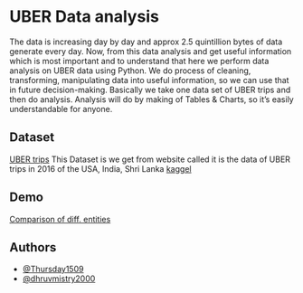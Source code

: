 
# UBER Data analysis

The data is increasing day by day and approx 2.5 quintillion bytes of data generate every day. 
Now, from this data analysis and get useful information which is most important and to understand that here we perform data analysis on UBER data using Python.
We do process of cleaning, transforming, manipulating data into useful information, so we can use that in future decision-making.
Basically we take one data set of UBER trips and then do analysis.
Analysis will do by making of Tables & Charts, so it’s easily understandable for anyone. 



## Dataset
[UBER trips](https://docs.google.com/spreadsheets/d/1ZOskXTujTuSpEYk0YLcN6XEJhB01RoJF5Zt5WJqNWFw/edit?usp=sharing)
This Dataset is we get from website called 
it is the data of UBER trips in 2016 of the USA, India, Shri Lanka
[kaggel](https://www.kaggle.com/code/mohamed08/exploratory-data-analysis-for-uber-trips/data)
## Demo
[Comparison of diff. entities](https://drive.google.com/file/d/19avHxMQjPNap9x_3g34PuUMTh3O2BA9-/view?usp=sharing)


## Authors

- [@Thursday1509](https://github.com/Thursday1509)
- [@dhruvmistry2000](https://github.com/dhruvmistry2000)


